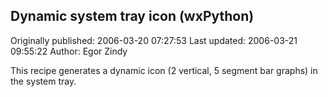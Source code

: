 ## Dynamic system tray icon (wxPython)

Originally published: 2006-03-20 07:27:53
Last updated: 2006-03-21 09:55:22
Author: Egor Zindy

This recipe generates a dynamic icon (2 vertical, 5 segment bar graphs) in the system tray.